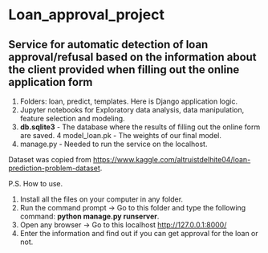 # Loan_approval_project

## Service for automatic detection of loan approval/refusal based on the information about the client provided when filling out the online application form

1. Folders: loan, predict, templates. Here is Django application logic.
2. Jupyter notebooks for Exploratory data analysis, data manipulation, feature selection and modeling.
3. **db.sqlite3** - The database where the results of filling out the online form are saved.
4 model_loan.pk - The weights of our final model.
5. manage.py - Needed to run the service on the localhost.


Dataset was copied from https://www.kaggle.com/altruistdelhite04/loan-prediction-problem-dataset.

P.S. How to use.

1. Install all the files on your computer in any folder.
2. Run the command prompt -> Go to this folder and type the following command: **python manage.py runserver**.
3. Open any browser -> Go to this localhost http://127.0.0.1:8000/
4. Enter the information and find out if you can get approval for the loan or not.
